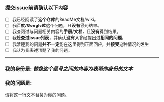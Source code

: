 ### 提交issue前请确认以下内容

- [ ] 我已经阅读了**这个仓库**的ReadMe文档/wiki。
- [ ] 我**百度/Google过**这个问题，且**没有**得到结果。
- [ ] 我查阅过与问题相关内容的**手册/文档**，且**没有**得到结果。
- [ ] 我**检查过issue列表**，并确认**没有人**曾经提出过**相同的问题**。
- [ ] 我清楚我的问题**并不一定**能在这里得到正面回应，并**接受**这种情况的发生
- [ ] 我认为我表述清楚了我的问题。

---
### 我的身份是: *替换这个星号之间的内容为表明你身份的文本*
### 我的问题是:


请将这一行文本替换为你的问题。

